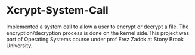 # Xcrypt-System-Call
Implemented a system call to allow a user to encrypt or decrypt a file. The encryption/decryption process is done on the kernel side.This project was part of Operating Systems course under prof Erez Zadok at Stony Brook University.
